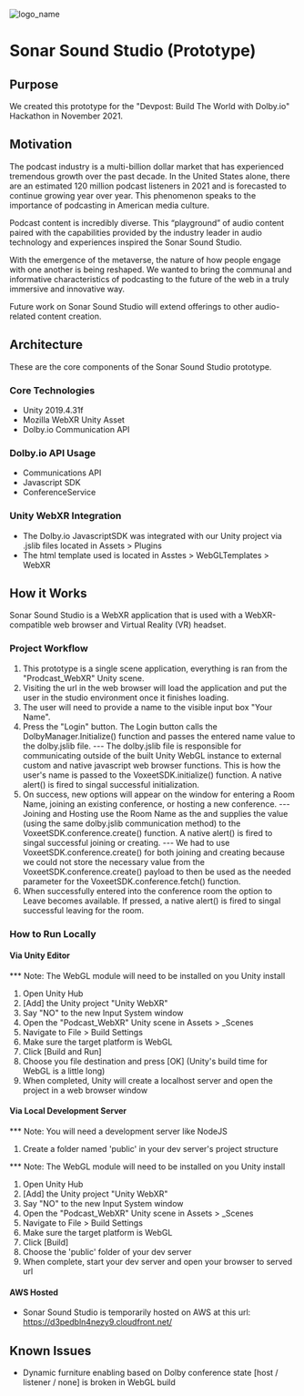 ![logo_name](https://user-images.githubusercontent.com/12818337/144273485-86bc6a9f-237b-4c03-8562-e99889c1a38a.PNG)
# Sonar Sound Studio (Prototype)

## Purpose
We created this prototype for the "Devpost: Build The World with Dolby.io" Hackathon in November 2021.

## Motivation
The podcast industry is a multi-billion dollar market that has experienced tremendous growth over the past decade. In the United States alone, there are an estimated 120 million podcast listeners in 2021 and is forecasted to continue growing year over year. This phenomenon speaks to the importance of podcasting in American media culture.

Podcast content is incredibly diverse. This “playground” of audio content paired with the capabilities provided by the industry leader in audio technology and experiences inspired the Sonar Sound Studio.

With the emergence of the metaverse, the nature of how people engage with one another is being reshaped. We wanted to bring the communal and informative characteristics of podcasting to the future of the web in a truly immersive and innovative way.

Future work on Sonar Sound Studio will extend offerings to other audio-related content creation.

## Architecture
These are the core components of the Sonar Sound Studio prototype.

### Core Technologies
- Unity 2019.4.31f
- Mozilla WebXR Unity Asset
- Dolby.io Communication API

### Dolby.io API Usage
- Communications API
- Javascript SDK
- ConferenceService

### Unity WebXR Integration
- The Dolby.io JavascriptSDK was integrated with our Unity project via .jslib files located in Assets > Plugins
- The html template used is located in Asstes > WebGLTemplates > WebXR

## How it Works
Sonar Sound Studio is a WebXR application that is used with a WebXR-compatible web browser and Virtual Reality (VR) headset. 

### Project Workflow
1) This prototype is a single scene application, everything is ran from the "Prodcast_WebXR" Unity scene.
2) Visiting the url in the web browser will load the application and put the user in the studio environment once it finishes loading.
3) The user will need to provide a name to the visible input box "Your Name".
4) Press the "Login" button. The Login button calls the DolbyManager.Initialize() function and passes the entered name value to the dolby.jslib file.
--- The dolby.jslib file is responsible for communicating outside of the built Unity WebGL instance to external custom and native javascript web browser functions. This is how the user's name is passed to the VoxeetSDK.initialize() function. A native alert() is fired to singal successful initialization.
5) On success, new options will appear on the window for entering a Room Name, joining an existing conference, or hosting a new conference. --- Joining and Hosting use the Room Name as the <conferenceAlias> and supplies the value (using the same dolby.jslib communication method) to the VoxeetSDK.conference.create() function. A native alert() is fired to singal successful joining or creating. --- We had to use VoxeetSDK.conference.create() for both joining and creating because we could not store the necessary <conferenceId> value from the VoxeetSDK.conference.create() payload to then be used as the needed parameter for the VoxeetSDK.conference.fetch() function.
6) When successfully entered into the conference room the option to Leave becomes available. If pressed, a native alert() is fired to singal successful leaving for the room.

### How to Run Locally
#### Via Unity Editor
*** Note: The WebGL module will need to be installed on you Unity install
1) Open Unity Hub
2) [Add] the Unity project "Unity WebXR"
3) Say "NO" to the new Input System window
4) Open the "Podcast_WebXR" Unity scene in Assets > _Scenes
5) Navigate to File > Build Settings
6) Make sure the target platform is WebGL
7) Click [Build and Run]
8) Choose you file destination and press [OK] (Unity's build time for WebGL is a little long)
9) When completed, Unity will create a localhost server and open the project in a web browser window
  
#### Via Local Development Server
*** Note: You will need a development server like NodeJS
1) Create a folder named 'public' in your dev server's project structure

*** Note: The WebGL module will need to be installed on you Unity install
1) Open Unity Hub
2) [Add] the Unity project "Unity WebXR"
3) Say "NO" to the new Input System window
4) Open the "Podcast_WebXR" Unity scene in Assets > _Scenes
5) Navigate to File > Build Settings
6) Make sure the target platform is WebGL
7) Click [Build]
8) Choose the 'public' folder of your dev server
9) When complete, start your dev server and open your browser to served url
  
#### AWS Hosted
  - Sonar Sound Studio is temporarily hosted on AWS at this url: https://d3pedbln4nezy9.cloudfront.net/

## Known Issues
  - Dynamic furniture enabling based on Dolby conference state [host / listener / none] is broken in WebGL build
